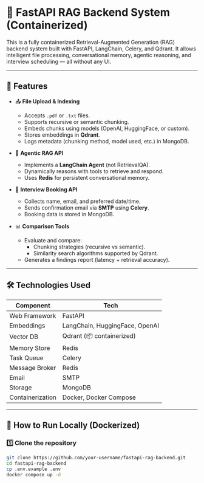 # 🧠 FastAPI RAG Backend System (Containerized)

This is a fully containerized Retrieval-Augmented Generation (RAG) backend system built with FastAPI, LangChain, Celery, and Qdrant. It allows intelligent file processing, conversational memory, agentic reasoning, and interview scheduling — all without any UI.

---

## 🚀 Features

- 📤 **File Upload & Indexing**
  - Accepts `.pdf` or `.txt` files.
  - Supports recursive or semantic chunking.
  - Embeds chunks using models (OpenAI, HuggingFace, or custom).
  - Stores embeddings in **Qdrant**.
  - Logs metadata (chunking method, model used, etc.) in MongoDB.

- 🤖 **Agentic RAG API**
  - Implements a **LangChain Agent** (not RetrievalQA).
  - Dynamically reasons with tools to retrieve and respond.
  - Uses **Redis** for persistent conversational memory.

- 📅 **Interview Booking API**
  - Collects name, email, and preferred date/time.
  - Sends confirmation email via **SMTP** using **Celery**.
  - Booking data is stored in MongoDB.

- 📊 **Comparison Tools**
  - Evaluate and compare:
    - Chunking strategies (recursive vs semantic).
    - Similarity search algorithms supported by Qdrant.
  - Generates a findings report (latency + retrieval accuracy).

---

## 🛠️ Technologies Used

| Component | Tech |
|----------|------|
| Web Framework | FastAPI |
| Embeddings | LangChain, HuggingFace, OpenAI |
| Vector DB | Qdrant (📦 containerized) |
| Memory Store | Redis |
| Task Queue | Celery |
| Message Broker | Redis |
| Email | SMTP |
| Storage | MongoDB |
| Containerization | Docker, Docker Compose |

---


## 🧪 How to Run Locally (Dockerized)

### 1️⃣ Clone the repository

```bash
git clone https://github.com/your-username/fastapi-rag-backend.git
cd fastapi-rag-backend
cp .env.example .env
docker compose up -d
